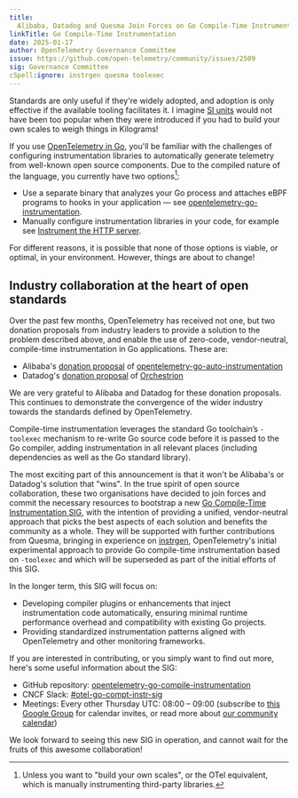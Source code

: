 ```yaml
---
title:
  Alibaba, Datadog and Quesma Join Forces on Go Compile-Time Instrumentation
linkTitle: Go Compile-Time Instrumentation
date: 2025-01-17
author: OpenTelemetry Governance Committee
issue: https://github.com/open-telemetry/community/issues/2509
sig: Governance Committee
cSpell:ignore: instrgen quesma toolexec
---
```


Standards are only useful if they're widely adopted, and adoption is only
effective if the available tooling facilitates it. I imagine
[SI units](https://en.wikipedia.org/wiki/International_System_of_Units) would
not have been too popular when they were introduced if you had to build your own
scales to weigh things in Kilograms!

If you use [OpenTelemetry in Go](/docs/languages/go/), you'll be familiar with
the challenges of configuring instrumentation libraries to automatically
generate telemetry from well-known open source components. Due to the compiled
nature of the language, you currently have two options[^1]:

- Use a separate binary that analyzes your Go process and attaches eBPF programs
  to hooks in your application &mdash; see
  [opentelemetry-go-instrumentation](https://github.com/open-telemetry/opentelemetry-go-instrumentation/).
- Manually configure instrumentation libraries in your code, for example see
  [Instrument the HTTP server](/docs/languages/go/getting-started/#instrument-the-http-server).

For different reasons, it is possible that none of those options is viable, or
optimal, in your environment. However, things are about to change!

## Industry collaboration at the heart of open standards

Over the past few months, OpenTelemetry has received not one, but two donation
proposals from industry leaders to provide a solution to the problem described
above, and enable the use of zero-code, vendor-neutral, compile-time
instrumentation in Go applications. These are:

- Alibaba's
  [donation proposal](https://github.com/open-telemetry/community/issues/2344)
  of
  [opentelemetry-go-auto-instrumentation](https://github.com/alibaba/opentelemetry-go-auto-instrumentation)
- Datadog's
  [donation proposal](https://github.com/open-telemetry/community/issues/2497)
  of [Orchestrion](https://github.com/datadog/orchestrion)

We are very grateful to Alibaba and Datadog for these donation proposals. This
continues to demonstrate the convergence of the wider industry towards the
standards defined by OpenTelemetry.

Compile-time instrumentation leverages the standard Go toolchain’s `-toolexec`
mechanism to re-write Go source code before it is passed to the Go compiler,
adding instrumentation in all relevant places (including dependencies as well as
the Go standard library).

The most exciting part of this announcement is that it won't be Alibaba's or
Datadog's solution that "wins". In the true spirit of open source collaboration,
these two organisations have decided to join forces and commit the necessary
resources to bootstrap a new
[Go Compile-Time Instrumentation SIG](https://github.com/open-telemetry/community/blob/main/projects/go-compile-instrumentation.md),
with the intention of providing a unified, vendor-neutral approach that picks
the best aspects of each solution and benefits the community as a whole. They
will be supported with further contributions from Quesma, bringing in experience
on
[instrgen](https://github.com/open-telemetry/opentelemetry-go-contrib/blob/dafdad14b7858c7f491c8cb72e4bc7deaf9378e3/instrgen/README.md),
OpenTelemetry's initial experimental approach to provide Go compile-time
instrumentation based on `-toolexec` and which will be superseded as part of the
initial efforts of this SIG.

In the longer term, this SIG will focus on:

- Developing compiler plugins or enhancements that inject instrumentation code
  automatically, ensuring minimal runtime performance overhead and compatibility
  with existing Go projects.
- Providing standardized instrumentation patterns aligned with OpenTelemetry and
  other monitoring frameworks.

If you are interested in contributing, or you simply want to find out more,
here's some useful information about the SIG:

- GitHub repository:
  [opentelemetry-go-compile-instrumentation](https://github.com/open-telemetry/opentelemetry-go-compile-instrumentation)
- CNCF Slack:
  [#otel-go-compt-instr-sig](https://cloud-native.slack.com/archives/C088D8GSSSF)
- Meetings: Every other Thursday UTC: 08:00 – 09:00 (subscribe to
  [this Google Group](https://groups.google.com/a/opentelemetry.io/g/calendar-go)
  for calendar invites, or read more about
  [our community calendar](https://github.com/open-telemetry/community/?tab=readme-ov-file#calendar))

We look forward to seeing this new SIG in operation, and cannot wait for the
fruits of this awesome collaboration!

[^1]:
    Unless you want to "build your own scales", or the OTel equivalent, which is
    manually instrumenting third-party libraries.
